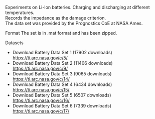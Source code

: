 
Experiments on Li-Ion batteries. Charging and discharging at different temperatures.  
Records the impedance as the damage criterion.  
The data set was provided by the Prognostics CoE at NASA Ames.  
  
Format 	The set is in .mat format and has been zipped.  
  
Datasets 	
-  Download Battery Data Set 1 (17902 downloads)  https://ti.arc.nasa.gov/c/5/  
-  Download Battery Data Set 2 (11406 downloads)  https://ti.arc.nasa.gov/c/9/  
-  Download Battery Data Set 3 (9065 downloads)   https://ti.arc.nasa.gov/c/14/  
-  Download Battery Data Set 4 (6434 downloads)   https://ti.arc.nasa.gov/c/15/  
-  Download Battery Data Set 5 (6507 downloads)   https://ti.arc.nasa.gov/c/16/  
-  Download Battery Data Set 6 (7339 downloads)   https://ti.arc.nasa.gov/c/17/  
